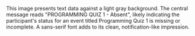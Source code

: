 This image presents text data against a light gray background. The central message reads "PROGRAMMING QUIZ 1 - Absent", likely indicating the participant's status for an event titled Programming Quiz 1 is missing or incomplete. A sans-serif font adds to its clean, notification-like impression.